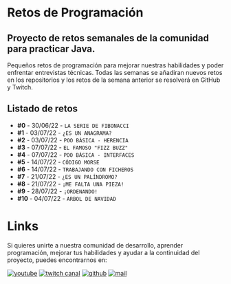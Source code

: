 # Retos de Programación

## Proyecto de retos semanales de la comunidad para practicar Java.

Pequeños retos de programación para mejorar nuestras habilidades y poder enfrentar entrevistas técnicas. Todas las semanas se añadiran nuevos retos en los repositorios y los retos de la semana anterior se resolverá en GitHub y Twitch.

## Listado de retos

* **#0**  - 30/06/22 - `LA SERIE DE FIBONACCI`
* **#1**  - 03/07/22 - `¿ES UN ANAGRAMA?`
* **#2**  - 03/07/22 - `POO BÁSICA - HERENCIA`
* **#3**  - 07/07/22 - `EL FAMOSO "FIZZ BUZZ"`
* **#4**  - 07/07/22 - `POO BÁSICA - INTERFACES`
* **#5**  - 14/07/22 - `CÓDIGO MORSE`
* **#6**  - 14/07/22 - `TRABAJANDO CON FICHEROS`
* **#7**  - 21/07/22 - `¿ES UN PALÍNDROMO?`
* **#8**  - 21/07/22 - `¡ME FALTA UNA PIEZA!`
* **#9**  - 28/07/22 - `¡ORDENANDO!`
* **#10** - 04/07/22 - `ARBOL DE NAVIDAD`

# Links

Si quieres unirte a nuestra comunidad de desarrollo, aprender programación, mejorar tus habilidades y ayudar a la continuidad del proyecto, puedes encontrarnos en:

[![youtube](https://user-images.githubusercontent.com/107611682/177044711-c30fe104-79fd-4a74-aa3e-2e7bf9aba443.jpg)](https://www.youtube.com/channel/UCufTc7taro7_Rd5vCIsRbHA)
[![twitch canal](https://user-images.githubusercontent.com/107611682/177045344-a72304d5-0bc5-4b7f-92b9-c45dc1d6eabd.png)](https://twitch.tv/codigoronin)
[![github](https://user-images.githubusercontent.com/107611682/177045555-1c65a1d0-d637-4025-be08-1198c4b6f8af.png)](https://github.com/codigoRonin)
[![mail](https://user-images.githubusercontent.com/107611682/177038913-61456b11-f273-4fdd-8909-89dd86710418.jpg)](mailto:codigoronin@gmail.com)

